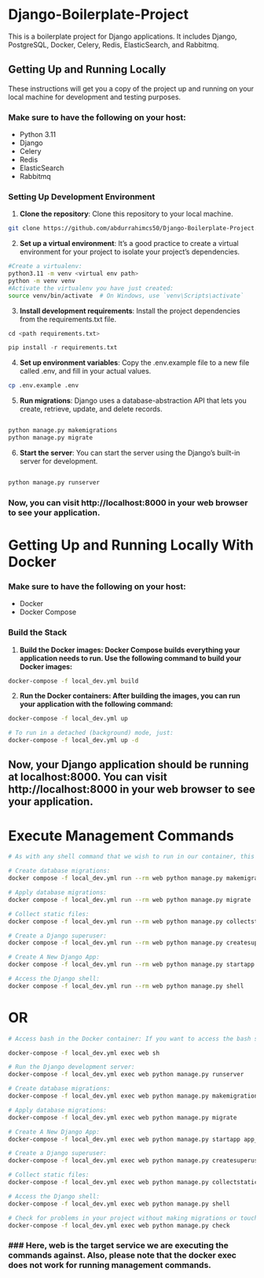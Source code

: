 # Django-Boilerplate-Project

This is a boilerplate project for Django applications. It includes Django, PostgreSQL, Docker, Celery, Redis, ElasticSearch, and Rabbitmq.

## Getting Up and Running Locally

These instructions will get you a copy of the project up and running on your local machine for development and testing purposes.

### Make sure to have the following on your host:

- Python 3.11
- Django
- Celery
- Redis
- ElasticSearch
- Rabbitmq

### Setting Up Development Environment

1. **Clone the repository**: Clone this repository to your local machine.

```bash
git clone https://github.com/abdurrahimcs50/Django-Boilerplate-Project.git
```
2. **Set up a virtual environment**: It’s a good practice to create a virtual environment for your project to isolate your project’s dependencies.
   
```bash
#Create a virtualenv:
python3.11 -m venv <virtual env path>
python -m venv venv
#Activate the virtualenv you have just created:
source venv/bin/activate  # On Windows, use `venv\Scripts\activate`

```
3. **Install development requirements**: Install the project dependencies from the requirements.txt file.

```python
cd <path requirements.txt>

pip install -r requirements.txt

```
4. **Set up environment variables**: Copy the .env.example file to a new file called .env, and fill in your actual values.

```bash
cp .env.example .env

```
5. **Run migrations**: Django uses a database-abstraction API that lets you create, retrieve, update, and delete records.

```python

python manage.py makemigrations
python manage.py migrate

```
6. **Start the server**: You can start the server using the Django’s built-in server for development.
   
```python

python manage.py runserver
```
### Now, you can visit http://localhost:8000 in your web browser to see your application.

# Getting Up and Running Locally With Docker

### Make sure to have the following on your host:
- Docker
- Docker Compose
  
### Build the Stack
1. **Build the Docker images: Docker Compose builds everything your application needs to run. Use the following command to build your Docker images:**
```bash
docker-compose -f local_dev.yml build

```
2. **Run the Docker containers: After building the images, you can run your application with the following command:**
   
```bash
docker-compose -f local_dev.yml up

# To run in a detached (background) mode, just:
docker-compose -f local_dev.yml up -d

```
## Now, your Django application should be running at localhost:8000. You can visit http://localhost:8000 in your web browser to see your application.

# Execute Management Commands

```bash
# As with any shell command that we wish to run in our container, this is done using the docker compose -f local_dev.yml run --rm command:

# Create database migrations:
docker compose -f local_dev.yml run --rm web python manage.py makemigrations

# Apply database migrations:
docker compose -f local_dev.yml run --rm web python manage.py migrate

# Collect static files:
docker compose -f local_dev.yml run --rm web python manage.py collectstatic

# Create a Django superuser:
docker compose -f local_dev.yml run --rm web python manage.py createsuperuser

# Create A New Django App:
docker compose -f local_dev.yml run --rm web python manage.py startapp app_name

# Access the Django shell:
docker compose -f local_dev.yml run --rm web python manage.py shell

```

# OR

```bash
# Access bash in the Docker container: If you want to access the bash shell in the Docker container, you can use the exec command with Docker Compose:

docker-compose -f local_dev.yml exec web sh

# Run the Django development server:
docker-compose -f local_dev.yml exec web python manage.py runserver

# Create database migrations:
docker-compose -f local_dev.yml exec web python manage.py makemigrations

# Apply database migrations:
docker-compose -f local_dev.yml exec web python manage.py migrate

# Create A New Django App:
docker-compose -f local_dev.yml exec web python manage.py startapp app_name

# Create a Django superuser:
docker-compose -f local_dev.yml exec web python manage.py createsuperuser

# Collect static files:
docker-compose -f local_dev.yml exec web python manage.py collectstatic

# Access the Django shell:
docker-compose -f local_dev.yml exec web python manage.py shell

# Check for problems in your project without making migrations or touching the database:
docker-compose -f local_dev.yml exec web python manage.py check

```

### ### Here, web is the target service we are executing the commands against. Also, please note that the docker exec does not work for running management commands.

